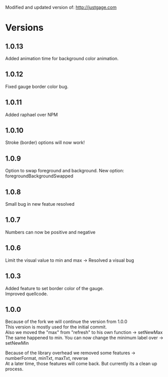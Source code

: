 Modified and updated version of: http://justgage.com

# Versions

## 1.0.13
Added animation time for background color animation.

## 1.0.12
Fixed gauge border color bug.

## 1.0.11
Added raphael over NPM

## 1.0.10
Stroke (border) options will now work!

## 1.0.9
Option to swap foreground and background.
New option: foregroundBackgroundSwapped

## 1.0.8
Small bug in new featue resolved

## 1.0.7
Numbers can now be positive and negative

## 1.0.6
Limit the visual value to min and max -> Resolved a visual bug

## 1.0.3
Added feature to set border color of the gauge.  
Improved quellcode.

## 1.0.0
Because of the fork we will continue the version from 1.0.0  
This version is mostly used for the initial commit.  
Also we moved the "max" from "refresh" to his own function -> setNewMax  
The same happened to min. You can now change the minimum label over -> setNewMin  

Because of the library overhead we removed some features -> numberFormat, minTxt, maxTxt, reverse  
At a later time, those features will come back. But currently its a clean up process.
